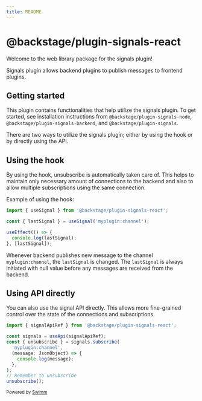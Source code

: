 ```yaml
---
title: README
---
```

# @backstage/plugin-signals-react

Welcome to the web library package for the signals plugin!

Signals plugin allows backend plugins to publish messages to frontend plugins.

## Getting started

This plugin contains functionalities that help utilize the signals plugin. To get started, see installation instructions from `@backstage/plugin-signals-node`, `@backstage/plugin-signals-backend`, and `@backstage/plugin-signals`.

There are two ways to utilize the signals plugin; either by using the hook or by directly using the API.

## Using the hook

By using the hook, unsubscribe is automatically taken care of. This helps to maintain only necessary amount of connections to the backend and also to allow multiple subscriptions using the same connection.

Example of using the hook:

```ts
import { useSignal } from '@backstage/plugin-signals-react';

const { lastSignal } = useSignal('myplugin:channel');

useEffect(() => {
  console.log(lastSignal);
}, [lastSignal]);
```

Whenever backend publishes new message to the channel `myplugin:channel`, the `lastSignal` is changed. The `lastSignal` is always initiated with null value before any messages are received from the backend.

## Using API directly

You can also use the signal API directly. This allows more fine-grained control over the state of the connections and subscriptions.

```ts
import { signalApiRef } from '@backstage/plugin-signals-react';

const signals = useApi(signalApiRef);
const { unsubscribe } = signals.subscribe(
  'myplugin:channel',
  (message: JsonObject) => {
    console.log(message);
  },
);
// Remember to unsubscribe
unsubscribe();
```

<SwmMeta version="3.0.0"><sup>Powered by [Swimm](https://app.swimm.io/)</sup></SwmMeta>
